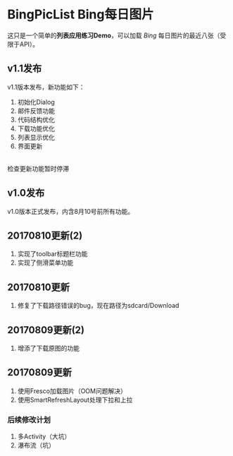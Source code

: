 ﻿ BingPicList Bing每日图片
====

这只是一个简单的**列表应用练习Demo**，可以加载 _Bing_ 每日图片的最近八张（受限于API）。

## v1.1发布
  v1.1版本发布，新功能如下：
1. 初始化Dialog
2. 邮件反馈功能
3. 代码结构优化
4. 下载功能优化
5. 列表显示优化
6. 界面更新

</br>检查更新功能暂时停滞

## v1.0发布
  v1.0版本正式发布，内含8月10号前所有功能。

## 20170810更新(2)
1. 实现了toolbar标题栏功能
2. 实现了侧滑菜单功能

## 20170810更新
1. 修复了下载路径错误的bug，现在路径为sdcard/Download

## 20170809更新(2)
1. 增添了下载原图的功能

## 20170809更新
1. 使用Fresco加载图片（OOM问题解决）
2. 使用SmartRefreshLayout处理下拉和上拉

### 后续修改计划

1. 多Activity（大坑）
2. 瀑布流（坑）


